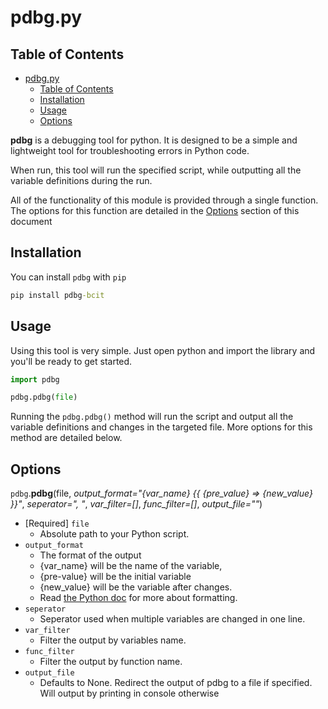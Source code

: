 # pdbg.py

## Table of Contents

- [pdbg.py](#pdbgpy)
  - [Table of Contents](#table-of-contents)
  - [Installation](#installation)
  - [Usage](#usage)
  - [Options](#options)

**pdbg** is a debugging tool for python. It is designed to be a simple and lightweight tool for troubleshooting errors in Python code.

When run, this tool will run the specified script, while outputting all the variable definitions during the run.

All of the functionality of this module is provided through a single function. The options for this function are detailed in the [Options](#options) section of this document

## Installation

You can install `pdbg` with `pip`

``` cmd
pip install pdbg-bcit
```

## Usage

Using this tool is very simple. Just open python and import the library and you'll be ready to get started.

```python
import pdbg

pdbg.pdbg(file)
```

Running the `pdbg.pdbg()` method will run the script and output all the variable definitions and changes in the targeted file. More options for this method are detailed below.

## Options

`pdbg`.**pdbg**(file, *output_format="\{var_name} {{ \{pre_value} => \{new_value} }}"*, *seperator=", "*, *var_filter=[]*, *func_filter=[]*, *output_file=""*)
* [Required] `file`
  * Absolute path to your Python script.
* `output_format`
  * The format of the output
  * {var_name} will be the name of the variable,
  * {pre-value} will be the initial variable
  * {new_value} will be the variable after changes.
  * Read [the Python doc](https://docs.python.org/3.7/library/string.html#format-string-syntax) for more about formatting.
* `seperator`
  * Seperator used when multiple variables are changed in one line.
* `var_filter`
  * Filter the output by variables name.
* `func_filter`
  * Filter the output by function name.
* `output_file`
  * Defaults to None. Redirect the output of pdbg to a file if specified. Will output by printing in console otherwise
